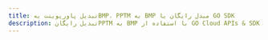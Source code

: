 ---title: تبدیل پاورپوینت بهBMP، PPTM به BMP مبدل رایگان یا GO SDKdescription: تبدیل رایگانPPTM به BMP با استفاده از GO Cloud APIs & SDK. همچنین اسناد Microsoft PowerPoint را در Cloud ایجاد، ویرایش و رندر کنید.---